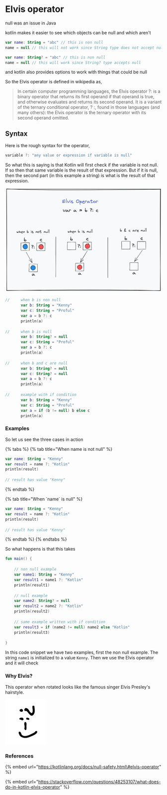 # Elvis operator

null was an issue in Java

kotlin makes it easier to see which objects can be null and which aren't

```kotlin
var name: String = "abc" // this is non null
name = null // this will not work since String type does not accept null
```

```kotlin
var name: String? = "abc" // this is non null
name = null // this will work since String? type accepts null
```

and kotlin also provides options to work with things that could be null



So the Elvis operator is defined in wikipedia as,

> In certain computer programming languages, the Elvis operator ?: is a binary operator that returns its first operand if that operand is true, and otherwise evaluates and returns its second operand. It is a variant of the ternary conditional operator, ? :, found in those languages \(and many others\): the Elvis operator is the ternary operator with its second operand omitted.

## Syntax

Here is the rough syntax for the operator,

```kotlin
variable ?: "any value or expression if variable is null"
```

So what this is saying is that Kotlin will first check if the variable is not null. If so then that same variable is the result of that expression. But if it is null, then the second part \(in this example a string\) is what is the result of that expression.

![](../.gitbook/assets/elvis-operator.png)

```kotlin
//     when b is non null
       var b: String = "Kenny"
       var c: String = "Proful"
       var a = b ?: c
       println(a)
    
//     when b is null
       var b: String? = null
       var c: String = "Proful"
       var a = b ?: c
       println(a)
    
//     when b and c are null
       var b: String? = null
       var c: String? = null
       var a = b ?: c
       println(a)
    
//     example with if condition
       var b: String = "Kenny"
       var c: String = "Proful"
       var a = if (b != null) b else c
       println(a)
```

### Examples

So let us see the three cases in action

{% tabs %}
{% tab title="When name is not null" %}
```kotlin
var name: String = "Kenny"
var result = name ?: "Kotlin"
println(result)

// result has value "Kenny"
```
{% endtab %}

{% tab title="When \`name\` is null" %}
```kotlin
var name: String = "Kenny"
var result = name ?: "Kotlin"
println(result)

// result has value "Kenny"
```
{% endtab %}
{% endtabs %}

So what happens is that this takes 

```kotlin
fun main() {

    // non null example
    var name1: String = "Kenny"
    var result1 = name1 ?: "Kotlin"
    println(result1)
    
    // null example
    var name2: String? = null
    var result2 = name2 ?: "Kotlin"
    println(result2)
    
    // same example written with if condition
    var result3 = if (name2 != null) name2 else "Kotlin"
    println(result3)
    
}
```

In this code snippet we have two examples, first the non null example. The string `name1` is initialized to a value `Kenny`. Then we use the Elvis operator and it will check

### Why Elvis?

This operator when rotated looks like the famous singer Elvis Presley's hairstyle.

![](../.gitbook/assets/elvis-operator-hair.png)

### References

{% embed url="https://kotlinlang.org/docs/null-safety.html\#elvis-operator" %}

{% embed url="https://stackoverflow.com/questions/48253107/what-does-do-in-kotlin-elvis-operator" %}



